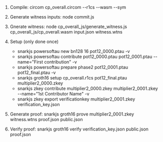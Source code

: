 1. Compile: circom cp_overall.circom --r1cs --wasm --sym
2. Generate witness inputs: node commit.js
3. Gnerate witness: node cp_overall_js/generate_witness.js cp_overall_js/cp_overall.wasm input.json witness.wtns
4. Setup (only done once)
    - snarkjs powersoftau new bn128 16 pot12_0000.ptau -v
    - snarkjs powersoftau contribute pot12_0000.ptau pot12_0001.ptau --name="First contribution" -v
    - snarkjs powersoftau prepare phase2 pot12_0001.ptau pot12_final.ptau -v
    - snarkjs groth16 setup cp_overall.r1cs pot12_final.ptau multiplier2_0000.zkey
    - snarkjs zkey contribute multiplier2_0000.zkey multiplier2_0001.zkey --name="1st Contributor Name" -v
    - snarkjs zkey export verificationkey multiplier2_0001.zkey verification_key.json

5. Generate proof: snarkjs groth16 prove multiplier2_0001.zkey witness.wtns proof.json public.json
6. Verify proof: snarkjs groth16 verify verification_key.json public.json proof.json